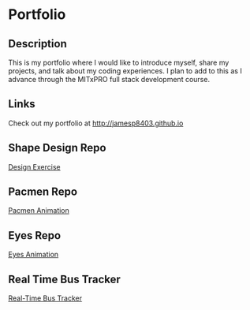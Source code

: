 # **Portfolio**
## **Description**

This is my portfolio where I would like to introduce myself, share my projects, and talk about my coding experiences. 
I plan to add to this as I advance through the MITxPRO full stack development course. 

## **Links**

Check out my portfolio at http://jamesp8403.github.io

## Shape Design Repo
<a href="http://jamesp8403.github.io/shapeDesign"> Design Exercise </a>

## Pacmen Repo
<a href="http://jamesp8403.github.io/pacmen"> Pacmen Animation </a>

## Eyes Repo
<a href="http://jamesp8403.github.io/Eyes"> Eyes Animation </a>

## Real Time Bus Tracker
<a href="http://jamesp8403.github.io/Real-Time-Bus-Tracker"> Real-Time Bus Tracker </a>
